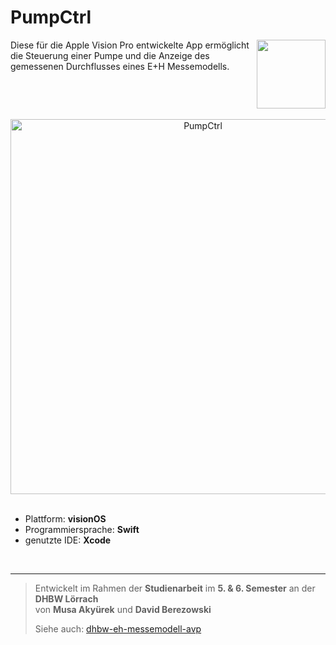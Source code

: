 # PumpCtrl

<img src="https://github.com/user-attachments/assets/8979cd1e-f8ad-4f5b-a172-32bff6d2fadc" width="110" align="right"/>
Diese für die Apple Vision Pro entwickelte App ermöglicht die Steuerung einer Pumpe und die Anzeige des gemessenen Durchflusses eines E+H Messemodells.

<br clear="right"/>
<br/>

<div align="middle">
  <img src="https://github.com/user-attachments/assets/7a83ca9a-64f5-4f55-a1bb-8f5b025c61fb" alt="PumpCtrl" width="600" />
</div>

<br/>

- Plattform: **visionOS**
- Programmiersprache: **Swift**
- genutzte IDE: **Xcode**

<br/>
<hr/>

> Entwickelt im Rahmen der **Studienarbeit** im **5. & 6. Semester** an der **DHBW Lörrach**  
> von **Musa Akyürek** und **David Berezowski**
> 
> Siehe auch: [dhbw-eh-messemodell-avp](https://github.com/bdav-dev/dhbw-eh-messemodell-avp)  
